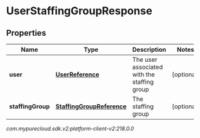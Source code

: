 # UserStaffingGroupResponse


## Properties

| Name | Type | Description | Notes |
| ------------ | ------------- | ------------- | ------------- |
| **user** | [**UserReference**](UserReference) | The user associated with the staffing group |  [optional] |
| **staffingGroup** | [**StaffingGroupReference**](StaffingGroupReference) | The staffing group |  [optional] |




_com.mypurecloud.sdk.v2:platform-client-v2:218.0.0_
